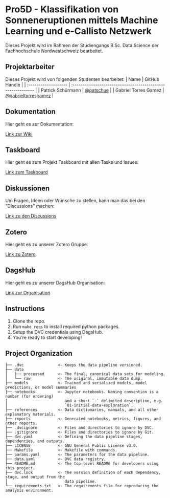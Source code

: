 # Pro5D - Klassifikation von Sonneneruptionen mittels Machine Learning und e-Callisto Netzwerk
Dieses Projekt wird im Rahmen der Studiengangs B.Sc. Data Science der Fachhochschule Nordwestschweiz bearbeitet.

## Projektarbeiter
Dieses Projekt wird von folgenden Studenten bearbeitet:
| Name                 | GitHub Handle                                                |
| :------------------- | :----------------------------------------------------------- |
| Patrick Schürmann    | [@patschue](https://github.com/patschue)                     |
| Gabriel Torres Gamez | [@gabrieltorresgamez](https://github.com/gabrieltorresgamez) |

## Dokumentation
Hier geht es zur Dokumentation:

[Link zur Wiki](https://github.com/i4Ds/FlareSense/wiki)

## Taskboard
Hier geht es zum Projekt Taskboard mit allen Tasks und Issues:

[Link zum Taskboard](https://github.com/orgs/i4Ds/projects/11)

## Diskussionen
Um Fragen, Ideen oder Wünsche zu stellen, kann man das bei den "Discussions" machen:

[Link zu den Discussions](https://github.com/i4Ds/FlareSense/discussions)

## Zotero
Hier geht es zu unserer Zotero Gruppe:

[Link zu Zotero](https://www.zotero.org/groups/5202251/pro5d_23hs_i4ds22/library)

## DagsHub
Hier geht es zu unserer DagsHub Organisation: 

[Link zur Organisation](https://dagshub.com/org/FlareSense/home)

## Instructions
1. Clone the repo.
2. Run `make reqs` to install required python packages.
3. Setup the DVC credentials using DagsHub.
4. You're ready to start developing!

## Project Organization

    ├── .dvc               <- Keeps the data pipeline versioned.
    ├── data
    │   ├── processed      <- The final, canonical data sets for modeling.
    │   └── raw            <- The original, immutable data dump.
    ├── models             <- Trained and serialized models, model predictions, or model summaries
    ├── notebooks          <- Jupyter notebooks. Naming convention is a number (for ordering)
    │                         and a short `-` delimited description, e.g.
    │                         `01-initial-data-exploration`.
    ├── references         <- Data dictionaries, manuals, and all other explanatory materials.
    ├── reports            <- Generated notebooks, metrics, figures, and other reports.
    ├── .dvcignore         <- Files and directories to ignore by DVC.
    ├── .gitignore         <- Files and directories to ignore by Git.
    ├── dvc.yaml           <- Defining the data pipeline stages, dependencies, and outputs.
    ├── LICENSE            <- GNU General Public License v3.0.
    ├── Makefile           <- Makefile with commands.
    ├── params.yaml        <- The parameters for the data pipeline.
    ├── data.yaml          <- DVC data registry.
    ├── README.md          <- The top-level README for developers using this project.
    ├── dvc.lock           <- The version definition of each dependency, stage, and output from the 
    │                         data pipeline.
    └── requirements.txt   <- The requirements file for reproducing the analysis environment.

